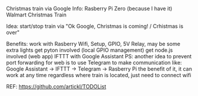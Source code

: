Christmas train via Google Info: Rasberry Pi Zero (because I have it) Walmart Christmas Train

Idea: start/stop train via "Ok Google, Christmas is coming! / Crhistmas is over"

Benefits: work with Rasberry Wifi, Setup, GPIO, 5V Relay, may be some extra lights get pyton involved (local GPIO management) get node.js involved (web app) IFTTT with Google Assistant PS: another idea to prevent port forwarding for web is to use Telegram to make communication like: Google Assistant -> IFTTT -> Telegram -> Rasberry Pi the benefit of it, it can work at any time regardless where train is located, just need to connect wifi

REF: https://github.com/artickl/TODOList
